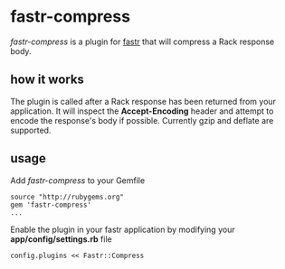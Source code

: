 fastr-compress
================

*fastr-compress* is a plugin for [fastr](http://github.com/chrismoos/fastr) that will compress a Rack response body.

how it works
-------------

The plugin is called after a Rack response has been returned from your application. It will inspect the **Accept-Encoding** header and attempt to encode the response's body if possible. Currently gzip and deflate are supported.

usage
--------

Add *fastr-compress* to your Gemfile

    source "http://rubygems.org"
    gem 'fastr-compress'
    ...

Enable the plugin in your fastr application by modifying your **app/config/settings.rb** file

    config.plugins << Fastr::Compress
